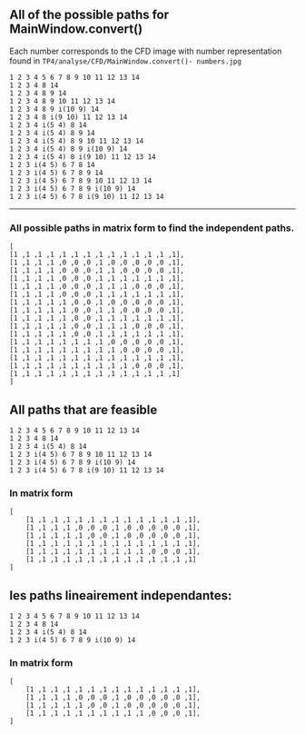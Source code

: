 ## All of the possible paths for MainWindow.convert()

Each number corresponds to the CFD image with number representation found in
`TP4/analyse/CFD/MainWindow.convert()- numbers.jpg`

```
1 2 3 4 5 6 7 8 9 10 11 12 13 14   
1 2 3 4 8 14                       
1 2 3 4 8 9 14
1 2 3 4 8 9 10 11 12 13 14
1 2 3 4 8 9 i(10 9) 14
1 2 3 4 8 i(9 10) 11 12 13 14
1 2 3 4 i(5 4) 8 14
1 2 3 4 i(5 4) 8 9 14
1 2 3 4 i(5 4) 8 9 10 11 12 13 14
1 2 3 4 i(5 4) 8 9 i(10 9) 14
1 2 3 4 i(5 4) 8 i(9 10) 11 12 13 14
1 2 3 i(4 5) 6 7 8 14
1 2 3 i(4 5) 6 7 8 9 14
1 2 3 i(4 5) 6 7 8 9 10 11 12 13 14
1 2 3 i(4 5) 6 7 8 9 i(10 9) 14
1 2 3 i(4 5) 6 7 8 i(9 10) 11 12 13 14
```

---
### All possible paths in matrix form to find the independent paths.

```
[
[1 ,1 ,1 ,1 ,1 ,1 ,1 ,1 ,1 ,1 ,1 ,1 ,1 ,1],
[1 ,1 ,1 ,1 ,0 ,0 ,0 ,1 ,0 ,0 ,0 ,0 ,0 ,1],
[1 ,1 ,1 ,1 ,0 ,0 ,0 ,1 ,1 ,0 ,0 ,0 ,0 ,1],
[1 ,1 ,1 ,1 ,0 ,0 ,0 ,1 ,1 ,1 ,1 ,1 ,1 ,1],
[1 ,1 ,1 ,1 ,0 ,0 ,0 ,1 ,1 ,1 ,0 ,0 ,0 ,1],
[1 ,1 ,1 ,1 ,0 ,0 ,0 ,1 ,1 ,1 ,1 ,1 ,1 ,1],
[1 ,1 ,1 ,1 ,1 ,0 ,0 ,1 ,0 ,0 ,0 ,0 ,0 ,1],
[1 ,1 ,1 ,1 ,1 ,0 ,0 ,1 ,1 ,0 ,0 ,0 ,0 ,1],
[1 ,1 ,1 ,1 ,1 ,0 ,0 ,1 ,1 ,1 ,1 ,1 ,1 ,1],
[1 ,1 ,1 ,1 ,1 ,0 ,0 ,1 ,1 ,1 ,0 ,0 ,0 ,1],
[1 ,1 ,1 ,1 ,1 ,0 ,0 ,1 ,1 ,1 ,1 ,1 ,1 ,1],
[1 ,1 ,1 ,1 ,1 ,1 ,1 ,1 ,0 ,0 ,0 ,0 ,0 ,1],
[1 ,1 ,1 ,1 ,1 ,1 ,1 ,1 ,1 ,0 ,0 ,0 ,0 ,1],
[1 ,1 ,1 ,1 ,1 ,1 ,1 ,1 ,1 ,1 ,1 ,1 ,1 ,1],
[1 ,1 ,1 ,1 ,1 ,1 ,1 ,1 ,1 ,1 ,0 ,0 ,0 ,1],
[1 ,1 ,1 ,1 ,1 ,1 ,1 ,1 ,1 ,1 ,1 ,1 ,1 ,1]
]

```

## All paths that are feasible
```
1 2 3 4 5 6 7 8 9 10 11 12 13 14
1 2 3 4 8 14
1 2 3 4 i(5 4) 8 14
1 2 3 i(4 5) 6 7 8 9 10 11 12 13 14
1 2 3 i(4 5) 6 7 8 9 i(10 9) 14
1 2 3 i(4 5) 6 7 8 i(9 10) 11 12 13 14
```

### In matrix form
```
[
    [1 ,1 ,1 ,1 ,1 ,1 ,1 ,1 ,1 ,1 ,1 ,1 ,1 ,1],
    [1 ,1 ,1 ,1 ,0 ,0 ,0 ,1 ,0 ,0 ,0 ,0 ,0 ,1],
    [1 ,1 ,1 ,1 ,1 ,0 ,0 ,1 ,0 ,0 ,0 ,0 ,0 ,1],
    [1 ,1 ,1 ,1 ,1 ,1 ,1 ,1 ,1 ,1 ,1 ,1 ,1 ,1],
    [1 ,1 ,1 ,1 ,1 ,1 ,1 ,1 ,1 ,1 ,0 ,0 ,0 ,1],
    [1 ,1 ,1 ,1 ,1 ,1 ,1 ,1 ,1 ,1 ,1 ,1 ,1 ,1]
]
```

## les paths lineairement independantes:
```
1 2 3 4 5 6 7 8 9 10 11 12 13 14
1 2 3 4 8 14
1 2 3 4 i(5 4) 8 14
1 2 3 i(4 5) 6 7 8 9 i(10 9) 14
```

### In matrix form
```
[
    [1 ,1 ,1 ,1 ,1 ,1 ,1 ,1 ,1 ,1 ,1 ,1 ,1 ,1],
    [1 ,1 ,1 ,1 ,0 ,0 ,0 ,1 ,0 ,0 ,0 ,0 ,0 ,1],
    [1 ,1 ,1 ,1 ,1 ,0 ,0 ,1 ,0 ,0 ,0 ,0 ,0 ,1],
    [1 ,1 ,1 ,1 ,1 ,1 ,1 ,1 ,1 ,1 ,0 ,0 ,0 ,1],
]
```
